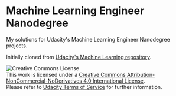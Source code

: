 # Machine Learning Engineer Nanodegree
My solutions for Udacity's Machine Learning Engineer Nanodegree projects. 

Initially cloned from [Udacity's Machine Learning repository](https://github.com/udacity/machine-learning).

![Creative Commons License](https://i.creativecommons.org/l/by-nc-nd/4.0/88x31.png)  
This work is licensed under a [Creative Commons Attribution-NonCommercial-NoDerivatives 4.0 International License](http://creativecommons.org/licenses/by-nc-nd/4.0/).  
Please refer to [Udacity Terms of Service](https://www.udacity.com/legal) for further information.